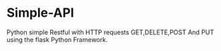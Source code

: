 # Simple-API
Python simple Restful with HTTP requests GET,DELETE,POST And PUT using the flask Python Framework.
